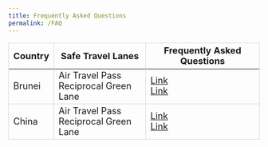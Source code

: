 ```yaml
---
title: Frequently Asked Questions
permalink: /FAQ
---
```


<table>
<thead>
  <tr>
    <th style="font-size:18px; border-top:1px solid #D8D8D8; border-left:1px solid #D8D8D8; border-right:1px solid #D8D8D8;">Country</th>
    <th style="font-size:18px; border-top:1px solid #D8D8D8;  border-right:1px solid #D8D8D8;">Safe Travel Lanes</th>
    <th style="font-size:18px; border-top:1px solid #D8D8D8;  border-right:1px solid #D8D8D8;">Frequently Asked Questions</th>
  </tr>
</thead>
<tbody>
<tr>
   <td style="font-size:18px; border-bottom:1px solid #D8D8D8; border-right:1px solid #D8D8D8;  border-left:1px solid #D8D8D8;">Brunei</td>
   <td style="font-size:18px; border-bottom:1px solid #D8D8D8;  border-right:1px solid #D8D8D8; "> Air Travel Pass <br/> Reciprocal Green Lane 
     </td>
     <td style="font-size:18px; border-bottom:1px solid #D8D8D8;  border-right:1px solid #D8D8D8; "> <a href="/brunei/atp/faq"> Link </a> <br/> <a href="/brunei/rgl/faq"> Link </a>
</td>
 </tr>
    <tr>
   <td style="font-size:18px; border-bottom:1px solid #D8D8D8; border-right:1px solid #D8D8D8;  border-left:1px solid #D8D8D8;">China</td>
   <td style="font-size:18px; border-bottom:1px solid #D8D8D8;  border-right:1px solid #D8D8D8; "> Air Travel Pass <br/> Reciprocal Green Lane 
     </td>
     <td style="font-size:18px; border-bottom:1px solid #D8D8D8;  border-right:1px solid #D8D8D8; "> <a href="/china/atp/faq"> Link </a> <br/> <a href="/china/rgl/faq"> Link </a>
</td>
 </tr>
 </tbody>
 </table>




